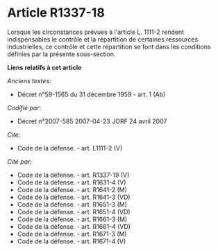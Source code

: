 # Article R1337-18

Lorsque les circonstances prévues à l'article L. 1111-2 rendent indispensables le contrôle et la répartition de certaines
ressources industrielles, ce contrôle et cette répartition se font dans les conditions définies par la présente sous-section.

**Liens relatifs à cet article**

_Anciens textes_:

  - Décret n°59-1565 du 31 décembre 1959 - art. 1 (Ab)

_Codifié par_:

  - Décret n°2007-585 2007-04-23 JORF 24 avril 2007

_Cite_:

  - Code de la défense. - art. L1111-2 (V)

_Cité par_:

  - Code de la défense. - art. R1337-19 (V)
  - Code de la défense. - art. R1631-4 (V)
  - Code de la défense. - art. R1641-2 (M)
  - Code de la défense. - art. R1641-3 (VD)
  - Code de la défense. - art. R1651-3 (M)
  - Code de la défense. - art. R1651-4 (VD)
  - Code de la défense. - art. R1661-3 (M)
  - Code de la défense. - art. R1661-4 (VD)
  - Code de la défense. - art. R1671-3 (M)
  - Code de la défense. - art. R1671-4 (V)

